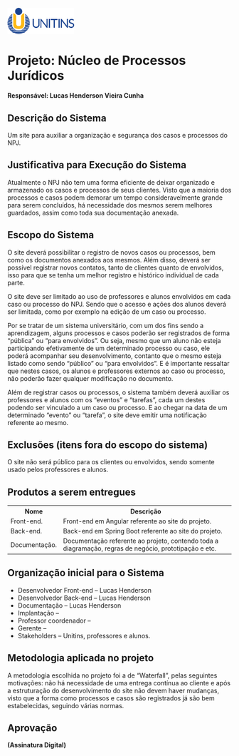 <img src="https://github.com/LucasHenderson/Engenharia_De_Software2_LucasH/blob/main/imgs/unitins.png" style="width: 150px;"></img>

# Projeto: Núcleo de Processos Jurídicos
**Responsável: Lucas Henderson Vieira Cunha**

## Descrição do Sistema 
<p>Um site para auxiliar a organização e segurança dos casos e processos do NPJ.</p>

## Justificativa para Execução do Sistema
<p>Atualmente o NPJ não tem uma forma eficiente de deixar organizado e armazenado os casos e processos de seus clientes. Visto que a maioria dos processos e casos podem demorar um tempo consideravelmente grande para serem concluídos, há necessidade dos mesmos serem melhores guardados, assim como toda sua documentação anexada.</p>

## Escopo do Sistema
<p>O site deverá possibilitar o registro de novos casos ou processos, bem como os documentos anexados aos mesmos. Além disso, deverá ser possível registrar novos contatos, tanto de clientes quanto de envolvidos, isso para que se tenha um melhor registro e histórico individual de cada parte.</p>
<p>O site deve ser limitado ao uso de professores e alunos envolvidos em cada caso ou processo do NPJ. Sendo que o acesso e ações dos alunos deverá ser limitada, como por exemplo na edição de um caso ou processo.</p>
<p>Por se tratar de um sistema universitário, com um dos fins sendo a aprendizagem, alguns processos e casos poderão ser registrados de forma “pública” ou “para envolvidos”. Ou seja, mesmo que um aluno não esteja participando efetivamente de um determinado processo ou caso, ele poderá acompanhar seu desenvolvimento, contanto que o mesmo esteja listado como sendo “público” ou “para envolvidos”. E é importante ressaltar que nestes casos, os alunos e professores externos ao caso ou processo, não poderão fazer qualquer modificação no documento.</p>
<p>Além de registrar casos ou processos, o sistema também deverá auxiliar os professores e alunos com os “eventos” e “tarefas”, cada um destes podendo ser vinculado a um caso ou processo. E ao chegar na data de um determinado “evento” ou “tarefa”, o site deve emitir uma notificação referente ao mesmo.</p>


## Exclusões (itens fora do escopo do sistema)
<p>O site não será público para os clientes ou envolvidos, sendo somente usado pelos professores e alunos.</p>

## Produtos a serem entregues
<table>
  <tr>
    <th>Nome</th>
    <th>Descrição</th>
  </tr>
  <tr>
    <td>Front-end.</td>
    <td>Front-end em Angular referente ao site do projeto.</td>
  </tr>
  <tr>
    <td>Back-end.</td>
    <td>Back-end em Spring Boot referente ao site do projeto.</td>
  </tr>
  <tr>
    <td>Documentação.</td>
    <td>Documentação referente ao projeto, contendo toda a diagramação, regras de negócio, prototipação e etc.</td>
  </tr>
</table>

## Organização inicial para o Sistema

* Desenvolvedor Front-end – Lucas Henderson
* Desenvolvedor Back-end – Lucas Henderson
* Documentação – Lucas Henderson
* Implantação – 
* Professor coordenador –
* Gerente –
* Stakeholders – Unitins, professores e alunos.

## Metodologia aplicada no projeto
	
<p>A metodologia escolhida no projeto foi a de “Waterfall”, pelas seguintes motivações: não há necessidade de uma entrega contínua ao cliente e após a estruturação do desenvolvimento do site não devem haver mudanças, visto que a forma como processos e casos são registrados já são bem estabelecidas, seguindo várias normas.</p>


## Aprovação

______(Assinatura Digital)______
